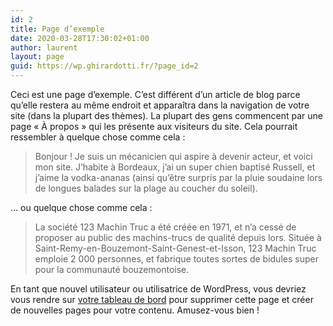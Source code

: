 ```yaml
---
id: 2
title: Page d’exemple
date: 2020-03-28T17:30:02+01:00
author: laurent
layout: page
guid: https://wp.ghirardotti.fr/?page_id=2
---
```

Ceci est une page d’exemple. C’est différent d’un article de blog parce qu’elle restera au même endroit et apparaîtra dans la navigation de votre site (dans la plupart des thèmes). La plupart des gens commencent par une page « À propos » qui les présente aux visiteurs du site. Cela pourrait ressembler à quelque chose comme cela :

<blockquote class="wp-block-quote">
  <p>
    Bonjour ! Je suis un mécanicien qui aspire à devenir acteur, et voici mon site. J’habite à Bordeaux, j’ai un super chien baptisé Russell, et j’aime la vodka-ananas (ainsi qu’être surpris par la pluie soudaine lors de longues balades sur la plage au coucher du soleil).
  </p>
</blockquote>

&#8230; ou quelque chose comme cela :

<blockquote class="wp-block-quote">
  <p>
    La société 123 Machin Truc a été créée en 1971, et n’a cessé de proposer au public des machins-trucs de qualité depuis lors. Située à Saint-Remy-en-Bouzemont-Saint-Genest-et-Isson, 123 Machin Truc emploie 2 000 personnes, et fabrique toutes sortes de bidules super pour la communauté bouzemontoise.
  </p>
</blockquote>

En tant que nouvel utilisateur ou utilisatrice de WordPress, vous devriez vous rendre sur [votre tableau de bord](https://wp.ghirardotti.fr/wp-admin/) pour supprimer cette page et créer de nouvelles pages pour votre contenu. Amusez-vous bien !